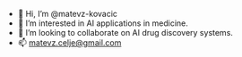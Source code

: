 - 👋 Hi, I’m @matevz-kovacic
- 👀 I’m interested in AI applications in medicine.
- 💞️ I’m looking to collaborate on AI drug discovery systems.
- 📫 matevz.celje@gmail.com

<!--- - 🌱 I’m currently learning ... --->
<!---
matevz-kovacic/matevz-kovacic is a ✨ special ✨ repository because its `README.md` (this file) appears on your GitHub profile.
You can click the Preview link to take a look at your changes.
--->
